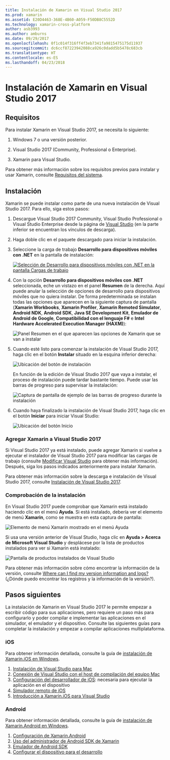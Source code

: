 ```yaml
---
title: Instalación de Xamarin en Visual Studio 2017
ms.prod: xamarin
ms.assetid: E20D4463-368E-4B60-A059-F50DB8C5552D
ms.technology: xamarin-cross-platform
author: asb3993
ms.author: amburns
ms.date: 09/29/2017
ms.openlocfilehash: 0f1c014f316ff4f3eb7341fa9815475175d11937
ms.sourcegitcommit: dc6ccf87223942088ca926c0dadd5b5478c683cb
ms.translationtype: HT
ms.contentlocale: es-ES
ms.lasthandoff: 04/23/2018
---
```

# <a name="installing-xamarin-in-visual-studio-2017"></a>Instalación de Xamarin en Visual Studio 2017

<a name="requirements" />

## <a name="requirements"></a>Requisitos

Para instalar Xamarin en Visual Studio 2017, se necesita lo siguiente:

1. Windows 7 o una versión posterior.

2. Visual Studio 2017 (Community, Professional o Enterprise).

3. Xamarin para Visual Studio.

Para obtener más información sobre los requisitos previos para instalar y usar Xamarin, consulte [Requisitos del sistema](~/cross-platform/get-started/requirements.md).

<a name="installation" />

## <a name="installation"></a>Instalación

Xamarin se puede instalar como parte de una nueva instalación de Visual Studio 2017.
Para ello, siga estos pasos:

1. Descargue Visual Studio 2017 Community, Visual Studio Professional o Visual Studio Enterprise desde la página de [Visual Studio](https://www.visualstudio.com/vs/) (en la parte inferior se encuentran los vínculos de descarga).

2. Haga doble clic en el paquete descargado para iniciar la instalación.

3. Seleccione la carga de trabajo **Desarrollo para dispositivos móviles con .NET** en la pantalla de instalación: 

    [![Selección de Desarrollo para dispositivos móviles con .NET en la pantalla Cargas de trabajo](windows-images/01-mobile-dev-workload-sml.png)](windows-images/01-mobile-dev-workload.png#lightbox)

4. Con la opción **Desarrollo para dispositivos móviles con .NET** seleccionada, eche un vistazo en el panel **Resumen** de la derecha. Aquí puede anular la selección de opciones de desarrollo para dispositivos móviles que no quiera instalar. De forma predeterminada se instalan todas las opciones que aparecen en la siguiente captura de pantalla (**Xamarin Workbooks**, **Xamarin Profiler**, **Xamarin Remoted Simulator**, **Android NDK**, **Android SDK**, **Java SE Development Kit**, **Emulador de Android de Google**, **Compatibilidad con el lenguaje F#** e **Intel Hardware Accelerated Execution Manager (HAXM)**):

    ![Panel Resumen en el que aparecen las opciones de Xamarin que se van a instalar](windows-images/02-summary.png)

5. Cuando esté listo para comenzar la instalación de Visual Studio 2017, haga clic en el botón **Instalar** situado en la esquina inferior derecha:

    ![Ubicación del botón de instalación](windows-images/03-click-install.png)

   En función de la edición de Visual Studio 2017 que vaya a instalar, el proceso de instalación puede tardar bastante tiempo. Puede usar las barras de progreso para supervisar la instalación:

    ![Captura de pantalla de ejemplo de las barras de progreso durante la instalación](windows-images/04-progress-bars.png)

6. Cuando haya finalizado la instalación de Visual Studio 2017, haga clic en el botón **Iniciar** para iniciar Visual Studio:

    ![Ubicación del botón Inicio](windows-images/05-launch.png)

<a name="vs2017" />

### <a name="adding-xamarin-to-visual-studio-2017"></a>Agregar Xamarin a Visual Studio 2017

Si Visual Studio 2017 ya está instalado, puede agregar Xamarin si vuelve a ejecutar el instalador de Visual Studio 2017 para modificar las cargas de trabajo (consulte [Modificar Visual Studio](https://docs.microsoft.com/visualstudio/install/modify-visual-studio) para obtener más información). Después, siga los pasos indicados anteriormente para instalar Xamarin.

Para obtener más información sobre la descarga e instalación de Visual Studio 2017, consulte [Instalación de Visual Studio 2017](https://docs.microsoft.com/visualstudio/install/install-visual-studio).


### <a name="verifying-installation"></a>Comprobación de la instalación

En Visual Studio 2017 puede comprobar que Xamarin está instalado haciendo clic en el menú **Ayuda**. Si está instalado, debería ver el elemento de menú **Xamarin**, como se muestra en esta captura de pantalla:

![Elemento de menú Xamarin mostrado en el menú Ayuda](windows-images/12-xamarin-menu-item.png)

Si usa una versión anterior de Visual Studio, haga clic en **Ayuda > Acerca de Microsoft Visual Studio** y desplácese por la lista de productos instalados para ver si Xamarin está instalado:

![Pantalla de productos instalados de Visual Studio](windows-images/13-xamarin-is-installed.png)

Para obtener más información sobre cómo encontrar la información de la versión, consulte [Where can I find my version information and logs?](~/cross-platform/troubleshooting/questions/version-logs.md) (¿Dónde puedo encontrar los registros y la información de la versión?).

<a name="nextsteps" />

## <a name="next-steps"></a>Pasos siguientes

La instalación de Xamarin en Visual Studio 2017 le permite empezar a escribir código para sus aplicaciones, pero requiere un paso más para configurarlo y poder compilar e implementar las aplicaciones en el simulador, el emulador y el dispositivo. Consulte las siguientes guías para completar la instalación y empezar a compilar aplicaciones multiplataforma.

### <a name="ios"></a>iOS

Para obtener información detallada, consulte la guía de [instalación de Xamarin.iOS en Windows](~/ios/get-started/installation/windows/index.md). 

1. [Instalación de Visual Studio para Mac](https://docs.microsoft.com/visualstudio/mac/installation)
2. [Conexión de Visual Studio con el host de compilación del equipo Mac](~/ios/get-started/installation/windows/connecting-to-mac/index.md)
3. [Configuración del desarrollador de iOS](~/ios/get-started/installation/device-provisioning/index.md): necesaria para ejecutar la aplicación en el dispositivo
5. [Simulador remoto de iOS](~/tools/ios-simulator.md)
6. [Introducción a Xamarin.iOS para Visual Studio](~/ios/get-started/installation/windows/introduction-to-xamarin-ios-for-visual-studio.md)

### <a name="android"></a>Android

Para obtener información detallada, consulte la guía de [instalación de Xamarin.Android en Windows](~/android/get-started/installation/windows.md).

1. [Configuración de Xamarin.Android](~/android/get-started/installation/windows.md#configuration)
2. [Uso del administrador de Android SDK de Xamarin](~/android/get-started/installation/android-sdk.md?ide=vs)
3. [Emulador de Android SDK](~/android/get-started/installation/android-emulator/index.md)
4. [Configurar el dispositivo para el desarrollo](~/android/get-started/installation/set-up-device-for-development.md)
